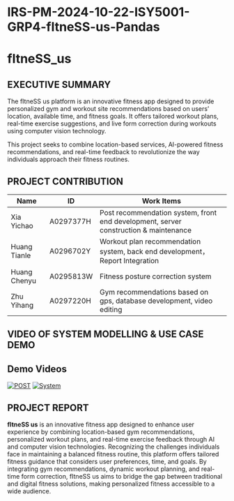 # IRS-PM-2024-10-22-ISY5001-GRP4-fItneSS-us-Pandas

# fItneSS_us


## EXECUTIVE SUMMARY

The fItneSS us platform is an innovative fitness app designed to provide personalized gym and workout site recommendations based on users’ location, available time, and fitness goals. It offers tailored workout plans, real-time exercise suggestions, and live form correction during workouts using computer vision technology. 

This project seeks to combine location-based services, AI-powered fitness recommendations, and real-time feedback to revolutionize the way individuals approach their fitness routines.

## PROJECT CONTRIBUTION

| Name         | ID        | Work Items                                                   |
| ------------ | --------- | ------------------------------------------------------------ |
| Xia Yichao   | A0297377H | Post recommendation system, front end development, server construction & maintenance |
| Huang Tianle | A0296702Y | Workout plan recommendation system, back end development，Report Integration     |
| Huang Chenyu | A0295813W | Fitness posture correction system                            |
| Zhu Yihang   | A0297220H | Gym recommendations based on gps, database development, video editing |

## VIDEO OF SYSTEM MODELLING & USE CASE DEMO
## Demo Videos

[![POST](https://img.youtube.com/vi/Pf7z030hRZc/0.jpg)](https://www.youtube.com/watch?v=Pf7z030hRZc)
[![System](https://img.youtube.com/vi/EE0ZBVn3Be0/0.jpg)](https://youtu.be/EE0ZBVn3Be0?si=fRUU0sp88pMChAjN)


## PROJECT REPORT

**fItneSS us** is an innovative fitness app designed to enhance user experience by combining location-based gym recommendations, personalized workout plans, and real-time exercise feedback through AI and computer vision technologies. Recognizing the challenges individuals face in maintaining a balanced fitness routine, this platform offers tailored fitness guidance that considers user preferences, time, and goals. By integrating gym recommendations, dynamic workout planning, and real-time form correction, fItneSS us aims to bridge the gap between traditional and digital fitness solutions, making personalized fitness accessible to a wide audience.

